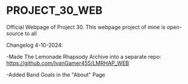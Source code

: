 # PROJECT_30_WEB
Official Webpage of Project 30.
This webpage project of mine is open-source to all




Changelog 4-10-2024:

-Made The Lemonade Rhapsody Archive into a separate repo: https://github.com/IvanGamer455/LMRHAP_WEB

-Added Band Goals in the "About" Page
